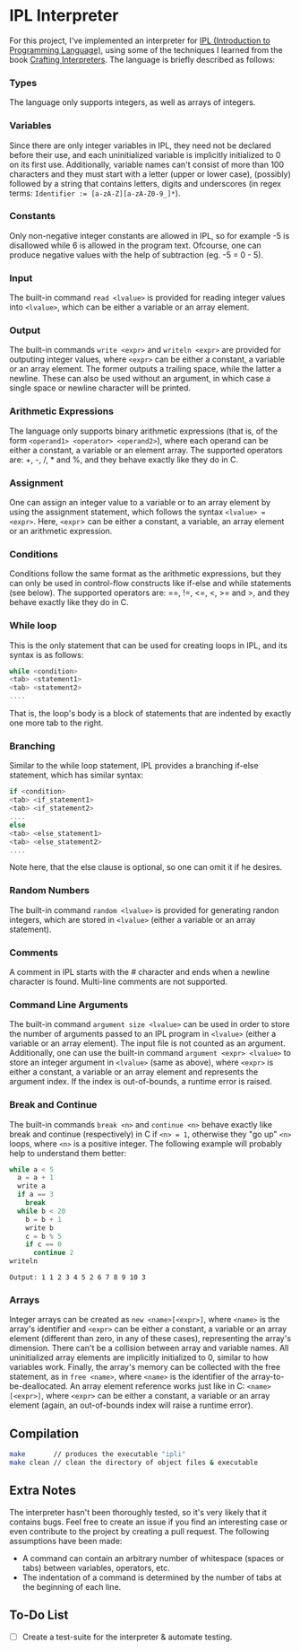# IPL Interpreter

For this project, I've implemented an interpreter for
[IPL (Introduction to Programming Language)](https://github.com/GeorgeSittas/ipl-interpreter/blob/main/specification.pdf),
using some of the techniques I learned from the book [Crafting Interpreters](https://craftinginterpreters.com/). The language
is briefly described as follows:

### Types

The language only supports integers, as well as arrays of integers.

### Variables

Since there are only integer variables in IPL, they need not be declared before their use, and each uninitialized variable is
implicitly initialized to 0 on its first use. Additionally, variable names can't consist of more than 100 characters and they must start
with a letter (upper or lower case), (possibly) followed by a string that contains letters, digits and underscores (in regex terms:
`Identifier := [a-zA-Z][a-zA-Z0-9_]*`).

### Constants

Only non-negative integer constants are allowed in IPL, so for example -5 is disallowed while 6 is allowed in the program text.
Ofcourse, one can produce negative values with the help of subtraction (eg. -5 = 0 - 5).

### Input

The built-in command `read <lvalue>` is provided for reading integer values into `<lvalue>`, which can be either a variable or
an array element.

### Output

The built-in commands `write <expr>` and `writeln <expr>` are provided for outputing integer values, where `<expr>` can be either
a constant, a variable or an array element. The former outputs a trailing space, while the latter a newline. These can also be
used without an argument, in which case a single space or newline character will be printed.

### Arithmetic Expressions

The language only supports binary arithmetic expressions (that is, of the form `<operand1> <operator> <operand2>`), where each
operand can be either a constant, a variable or an element array. The supported operators are: +, -, /, * and %, and they
behave exactly like they do in C.

### Assignment

One can assign an integer value to a variable or to an array element by using the assignment statement, which follows the
syntax `<lvalue> = <expr>`. Here, `<expr`> can be either a constant, a variable, an array element or an arithmetic expression.

### Conditions

Conditions follow the same format as the arithmetic expressions, but they can only be used in control-flow constructs like
if-else and while statements (see below). The supported operators are: ==, !=, <=, <, >= and >, and they behave exactly like
they do in C.

### While loop

This is the only statement that can be used for creating loops in IPL, and its syntax is as follows:
```c
while <condition>
<tab> <statement1>
<tab> <statement2>
....
```
That is, the loop's body is a block of statements that are indented by exactly one more tab to the right.

### Branching

Similar to the while loop statement, IPL provides a branching if-else statement, which has similar syntax:
```c
if <condition>
<tab> <if_statement1>
<tab> <if_statement2>
....
else
<tab> <else_statement1>
<tab> <else_statement2>
....
```
Note here, that the else clause is optional, so one can omit it if he desires.

### Random Numbers

The built-in command `random <lvalue>` is provided for generating randon integers, which are stored in `<lvalue>`
(either a variable or an array statement).

### Comments

A comment in IPL starts with the # character and ends when a newline character is found. Multi-line comments are
not supported.

### Command Line Arguments

The built-in command `argument size <lvalue>` can be used in order to store the number of arguments passed to an
IPL program in `<lvalue>` (either a variable or an array element). The input file is not counted as an argument.
Additionally, one can use the built-in command `argument <expr> <lvalue>` to store an integer argument in `<lvalue>`
(same as above), where `<expr>` is either a constant, a variable or an array element and represents the argument
index. If the index is out-of-bounds, a runtime error is raised.

### Break and Continue

The built-in commands `break <n>` and `continue <n>` behave exactly like break and continue (respectively) in C if
`<n> = 1`, otherwise they "go up" `<n>` loops, where `<n>` is a positive integer. The following example will probably
help to understand them better:

```c
while a < 5
  a = a + 1
  write a
  if a == 3
    break
  while b < 20
    b = b + 1
    write b
    c = b % 5
    if c == 0
      continue 2
writeln
```

`Output: 1 1 2 3 4 5 2 6 7 8 9 10 3`

### Arrays

Integer arrays can be created as `new <name>[<expr>]`, where `<name>` is the array's identifier and `<expr>` can be either
a constant, a variable or an array element (different than zero, in any of these cases), representing the array's
dimension. There can't be a collision between array and variable names. All uninitialized array elements are implicitly
initialized to 0, similar to how variables work. Finally, the array's memory can be collected with the free statement,
as in `free <name>`, where `<name>` is the identifier of the array-to-be-deallocated. An array element reference works
just like in C: `<name>[<expr>]`, where `<expr>` can be either a constant, a variable or an array element (again, an
out-of-bounds index will raise a runtime error).

## Compilation

```Bash
make       // produces the executable "ipli"
make clean // clean the directory of object files & executable
```

## Extra Notes

The interpreter hasn't been thoroughly tested, so it's very likely that it contains bugs. Feel free to create an issue
if you find an interesting case or even contribute to the project by creating a pull request. The following assumptions
have been made:

- A command can contain an arbitrary number of whitespace (spaces or tabs) between variables, operators, etc.
- The indentation of a command is determined by the number of tabs at the beginning of each line.

## To-Do List

- [ ] Create a test-suite for the interpreter & automate testing.
